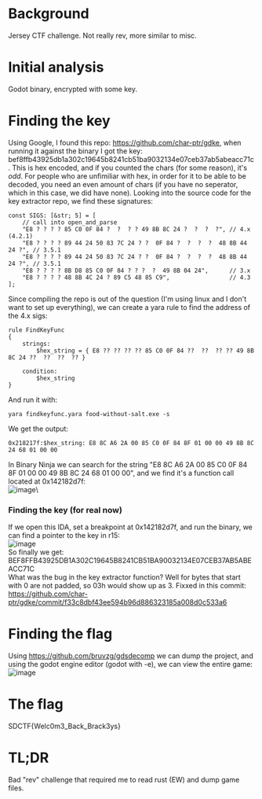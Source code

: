 # Background
Jersey CTF challenge. Not really rev, more similar to misc. 
# Initial analysis
Godot binary, encrypted with some key.
# Finding the key
Using Google, I found this repo: https://github.com/char-ptr/gdke, when running it against the binary I got the key: bef8ffb43925db1a302c19645b8241cb51ba9032134e07ceb37ab5abeacc71c. This is hex encoded, and if you counted the chars (for some reason), it's *odd*. For people who are unfimiliar with hex, in order for it to be able to be decoded, you need an even amount of chars (if you have no seperator, which in this case, we did have none). Looking into the source code for the key extractor repo, we find these signatures:
```
const SIGS: [&str; 5] = [
    // call into open_and_parse
    "E8 ? ? ? ? 85 C0 0F 84 ?  ?  ? ? 49 8B 8C 24 ?  ?  ?  ?", // 4.x (4.2.1)
    "E8 ? ? ? ? 89 44 24 50 83 7C 24 ? ?  0F 84 ?  ?  ?  ?  48 8B 44 24 ?", // 3.5.1
    "E8 ? ? ? ? 89 44 24 50 83 7C 24 ? ?  0F 84 ?  ?  ?  ?  48 8B 44 24 ?", // 3.5.1
    "E8 ? ? ? ? 8B D8 85 C0 0F 84 ? ? ?  ?  49 8B 04 24",      // 3.x
    "E8 ? ? ? ? 48 8B 4C 24 ? 89 C5 48 85 C9",                 // 4.3
];
```
Since compiling the repo is out of the question (I'm using linux and I don't want to set up everything), we can create a yara rule to find the address of the 4.x sigs:
```yara
rule FindKeyFunc
{
    strings:
        $hex_string = { E8 ?? ?? ?? ?? 85 C0 0F 84 ??  ??  ?? ?? 49 8B 8C 24 ??  ??  ??  ?? }

    condition:
        $hex_string
}
```
And run it with:
```
yara findkeyfunc.yara food-without-salt.exe -s
```
We get the output:
```
0x218217f:$hex_string: E8 8C A6 2A 00 85 C0 0F 84 8F 01 00 00 49 8B 8C 24 68 01 00 00
```
In Binary Ninja we can search for the string "E8 8C A6 2A 00 85 C0 0F 84 8F 01 00 00 49 8B 8C 24 68 01 00 00", and we find it's a function call located at 0x142182d7f:\
![image](https://github.com/Boberttt/ctf-writeups/assets/104478197/e7f2a497-f916-4481-960e-2271316b1fd7)\
### Finding the key (for real now)
If we open this IDA, set a breakpoint at 0x142182d7f, and run the binary, we can find a pointer to the key in r15:\
![image](https://github.com/Boberttt/ctf-writeups/assets/104478197/08d590ee-c29f-47c4-ab96-4ba9b81d945f)\
So finally we get: BEF8FFB43925DB1A302C19645B8241CB51BA90032134E07CEB37AB5ABEACC71C\
What was the bug in the key extractor function? Well for bytes that start with 0 are not padded, so 03h would show up as 3. Fixxed in this commit: https://github.com/char-ptr/gdke/commit/f33c8dbf43ee594b96d886323185a008d0c533a6
# Finding the flag
Using https://github.com/bruvzg/gdsdecomp we can dump the project, and using the godot engine editor (godot with -e), we can view the entire game:\
![image](https://github.com/Boberttt/ctf-writeups/assets/104478197/8f9df1da-cab3-4a58-bd6b-0cdd7fe8d656)
# The flag
SDCTF{Welc0m3_Back_Brack3ys}
# TL;DR
Bad "rev" challenge that required me to read rust (EW) and dump game files.
